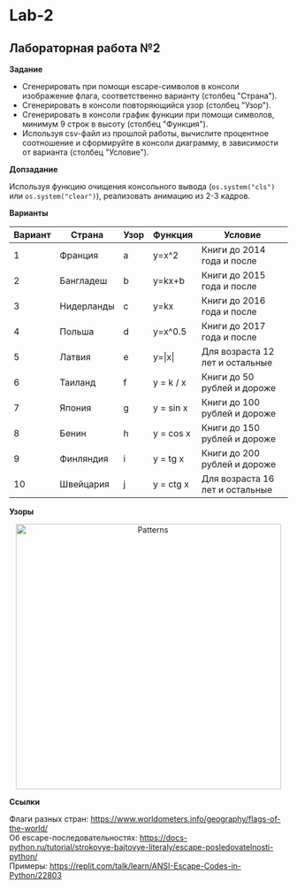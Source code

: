 # Lab-2
## Лабораторная работа №2

**Задание**

* Сгенерировать при помощи escape-символов в консоли изображение флага, соответственно варианту (столбец "Страна").
* Сгенерировать в консоли повторяющийся узор (столбец "Узор").
* Сгенерировать в консоли график функции при помощи символов, минимум 9 строк в высоту (столбец "Функция").
* Используя csv-файл из прошлой работы, вычислите процентное соотношение и сформируйте в консоли диаграмму, в зависимости от варианта (столбец "Условие").

**Допзадание**

Используя функцию очищения консольного вывода (```os.system("cls")``` или ```os.system("clear")```), реализовать анимацию из 2-3 кадров.

**Варианты**

| Вариант | Страна | Узор | Функция | Условие |
| ------- | ------ | ---- | ------- | ------- |
| 1 | Франция | a | y=x^2 | Книги до 2014 года и после |
| 2 | Бангладеш | b | y=kx+b | Книги до 2015 года и после |
| 3 | Нидерланды | c | y=kx | Книги до 2016 года и после |
| 4 | Польша | d | y=x^0.5 | Книги до 2017 года и после |
| 5 | Латвия | e | y=\|x\| | Для возраста 12 лет и остальные |
| 6 | Таиланд | f | y = k / x | Книги до 50 рублей и дороже |
| 7 | Япония | g | y = sin x | Книги до 100 рублей и дороже |
| 8 | Бенин | h | y = cos x | Книги до 150 рублей и дороже |
| 9 | Финляндия | i | y = tg x | Книги до 200 рублей и дороже |
| 10 | Швейцария | j | y = ctg x | Для возраста 16 лет и остальные |

**Узоры**

<p align="center">
  <img src="https://github.com/ITMOPython-2022/Lab-2/blob/main/lab2patterns.png" width="480" title="Patterns">
</p>

**Ссылки**

Флаги разных стран: https://www.worldometers.info/geography/flags-of-the-world/  
Об escape-последовательностях: https://docs-python.ru/tutorial/strokovye-bajtovye-literaly/escape-posledovatelnosti-python/  
Примеры: https://replit.com/talk/learn/ANSI-Escape-Codes-in-Python/22803
